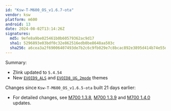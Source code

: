```yaml
---
id: "Ksw-T-M600_OS_v1.6.7-ota"
vendor: ksw
platform: m600
android: 13
date: 2024-08-02T13:14:26Z
signatures:
  md5: 9efe8a9be025461b0b60579362ac9d17
  sha1: 5296893e03bdf0c32e862516edb0be8648aa503c
  sha256: a6cea3a2f69006407493de7b2c6c9fb029e7c8bcac892e3895d414b74e55d67d
---
```

Summary:
- Zlink updated to `5.4.54`
- New [`EVOID9_ALS`](/headunits/themes/ksw/evoid9_als) and [`EVOID8_UG_2mode`](/headunits/themes/ksw/evoid8_ug_2mode) themes

Changes since `Ksw-T-M600_OS_v1.6.5-ota` built 21 days earlier:
- For detailed changes, see [M700 1.3.8](/headunits/updates/ksw/m700/ksw-t-m700_os_v138-ota), [M700 1.3.9](/headunits/updates/ksw/m700/ksw-t-m700_os_v139-ota) and [M700 1.4.0](/headunits/updates/ksw/m700/ksw-t-m700_os_v140-ota) updates.
